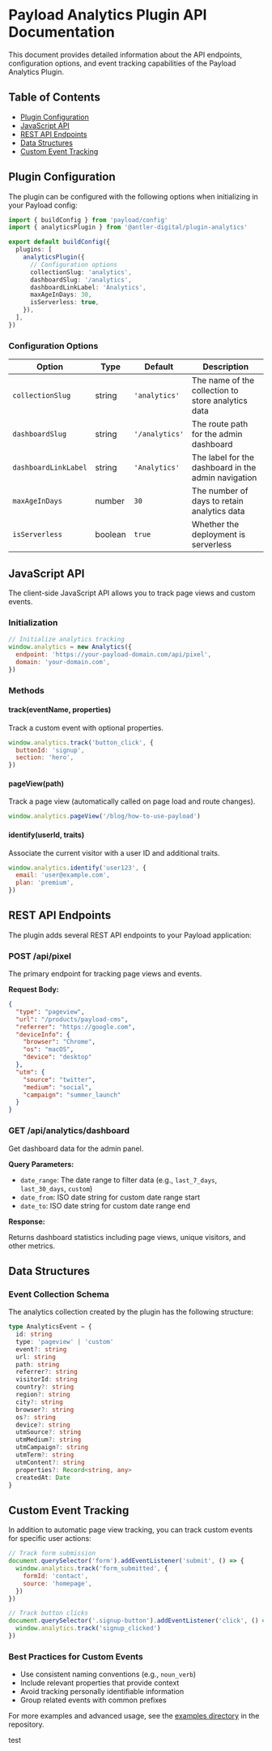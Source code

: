 # Payload Analytics Plugin API Documentation

This document provides detailed information about the API endpoints, configuration options, and event tracking capabilities of the Payload Analytics Plugin.

## Table of Contents

- [Plugin Configuration](#plugin-configuration)
- [JavaScript API](#javascript-api)
- [REST API Endpoints](#rest-api-endpoints)
- [Data Structures](#data-structures)
- [Custom Event Tracking](#custom-event-tracking)

## Plugin Configuration

The plugin can be configured with the following options when initializing in your Payload config:

```typescript
import { buildConfig } from 'payload/config'
import { analyticsPlugin } from '@antler-digital/plugin-analytics'

export default buildConfig({
  plugins: [
    analyticsPlugin({
      // Configuration options
      collectionSlug: 'analytics',
      dashboardSlug: '/analytics',
      dashboardLinkLabel: 'Analytics',
      maxAgeInDays: 30,
      isServerless: true,
    }),
  ],
})
```

### Configuration Options

| Option               | Type    | Default        | Description                                         |
| -------------------- | ------- | -------------- | --------------------------------------------------- |
| `collectionSlug`     | string  | `'analytics'`  | The name of the collection to store analytics data  |
| `dashboardSlug`      | string  | `'/analytics'` | The route path for the admin dashboard              |
| `dashboardLinkLabel` | string  | `'Analytics'`  | The label for the dashboard in the admin navigation |
| `maxAgeInDays`       | number  | `30`           | The number of days to retain analytics data         |
| `isServerless`       | boolean | `true`         | Whether the deployment is serverless                |

## JavaScript API

The client-side JavaScript API allows you to track page views and custom events.

### Initialization

```javascript
// Initialize analytics tracking
window.analytics = new Analytics({
  endpoint: 'https://your-payload-domain.com/api/pixel',
  domain: 'your-domain.com',
})
```

### Methods

#### track(eventName, properties)

Track a custom event with optional properties.

```javascript
window.analytics.track('button_click', {
  buttonId: 'signup',
  section: 'hero',
})
```

#### pageView(path)

Track a page view (automatically called on page load and route changes).

```javascript
window.analytics.pageView('/blog/how-to-use-payload')
```

#### identify(userId, traits)

Associate the current visitor with a user ID and additional traits.

```javascript
window.analytics.identify('user123', {
  email: 'user@example.com',
  plan: 'premium',
})
```

## REST API Endpoints

The plugin adds several REST API endpoints to your Payload application:

### POST /api/pixel

The primary endpoint for tracking page views and events.

**Request Body:**

```json
{
  "type": "pageview",
  "url": "/products/payload-cms",
  "referrer": "https://google.com",
  "deviceInfo": {
    "browser": "Chrome",
    "os": "macOS",
    "device": "desktop"
  },
  "utm": {
    "source": "twitter",
    "medium": "social",
    "campaign": "summer_launch"
  }
}
```

### GET /api/analytics/dashboard

Get dashboard data for the admin panel.

**Query Parameters:**

- `date_range`: The date range to filter data (e.g., `last_7_days`, `last_30_days`, `custom`)
- `date_from`: ISO date string for custom date range start
- `date_to`: ISO date string for custom date range end

**Response:**

Returns dashboard statistics including page views, unique visitors, and other metrics.

## Data Structures

### Event Collection Schema

The analytics collection created by the plugin has the following structure:

```typescript
type AnalyticsEvent = {
  id: string
  type: 'pageview' | 'custom'
  event?: string
  url: string
  path: string
  referrer?: string
  visitorId: string
  country?: string
  region?: string
  city?: string
  browser?: string
  os?: string
  device?: string
  utmSource?: string
  utmMedium?: string
  utmCampaign?: string
  utmTerm?: string
  utmContent?: string
  properties?: Record<string, any>
  createdAt: Date
}
```

## Custom Event Tracking

In addition to automatic page view tracking, you can track custom events for specific user actions:

```javascript
// Track form submission
document.querySelector('form').addEventListener('submit', () => {
  window.analytics.track('form_submitted', {
    formId: 'contact',
    source: 'homepage',
  })
})

// Track button clicks
document.querySelector('.signup-button').addEventListener('click', () => {
  window.analytics.track('signup_clicked')
})
```

### Best Practices for Custom Events

- Use consistent naming conventions (e.g., `noun_verb`)
- Include relevant properties that provide context
- Avoid tracking personally identifiable information
- Group related events with common prefixes

For more examples and advanced usage, see the [examples directory](examples/) in the repository.

test
